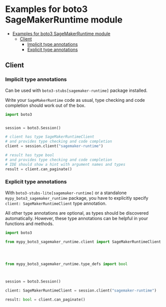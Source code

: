 <a id="examples-for-boto3-sagemakerruntime-module"></a>

# Examples for boto3 SageMakerRuntime module

- [Examples for boto3 SageMakerRuntime module](#examples-for-boto3-sagemakerruntime-module)
  - [Client](#client)
    - [Implicit type annotations](#implicit-type-annotations)
    - [Explicit type annotations](#explicit-type-annotations)

<a id="client"></a>

## Client

<a id="implicit-type-annotations"></a>

### Implicit type annotations

Can be used with `boto3-stubs[sagemaker-runtime]` package installed.

Write your `SageMakerRuntime` code as usual, type checking and code completion
should work out of the box.

```python
import boto3


session = boto3.Session()

# client has type SageMakerRuntimeClient
# and provides type checking and code completion
client = session.client("sagemaker-runtime")

# result has type bool
# and provides type checking and code completion
# IDE should show a hint with argument names and types
result = client.can_paginate()
```

<a id="explicit-type-annotations"></a>

### Explicit type annotations

With `boto3-stubs-lite[sagemaker-runtime]` or a standalone
`mypy_boto3_sagemaker_runtime` package, you have to explicitly specify
`client: SageMakerRuntimeClient` type annotation.

All other type annotations are optional, as types should be discovered
automatically. However, these type annotations can be helpful in your functions
and methods.

```python
import boto3

from mypy_boto3_sagemaker_runtime.client import SageMakerRuntimeClient




from mypy_boto3_sagemaker_runtime.type_defs import bool



session = boto3.Session()

client: SageMakerRuntimeClient = session.client("sagemaker-runtime")

result: bool = client.can_paginate()
```
